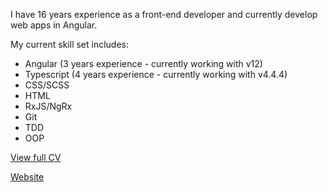 I have 16 years experience as a front-end developer and currently develop web apps in Angular.

My current skill set includes:

- Angular (3 years experience - currently working with v12)
- Typescript (4 years experience - currently working with v4.4.4)
- CSS/SCSS
- HTML
- RxJS/NgRx
- Git
- TDD
- OOP

[View full CV](https://docs.google.com/document/d/1mF6q1800kQuNBG2CP5WxcNtqtLIbQTqwSTxHeV0xB6w/edit?usp=sharing)

[Website](http://jamesrobb.com)
